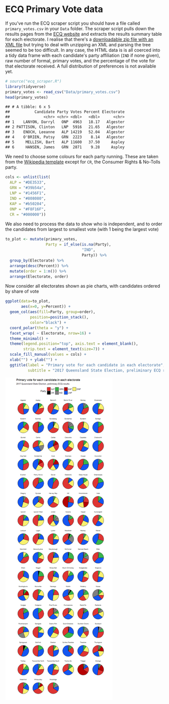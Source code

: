ECQ Primary Vote data
================

If you've run the ECQ scraper script you should have a file called `primary_votes.csv` in your `Data` folder. The scraper script pulls down the results pages from the [ECQ website](https://results.ecq.qld.gov.au/elections/state/State2017/results/summary.html) and extracts the results summary table for each electorate. I realise that there's a [downloadable zip file with an XML file](https://results.ecq.qld.gov.au/elections/state/State2017/mediainformation.html) but trying to deal with unzipping an XML and parsing the tree seemed to be too difficult. In any case, the HTML data is is all coerced into a tidy data frame with each candidate's party affiliation (`IND` if none given), raw number of formal, primary votes, and the percentage of the vote for that electorate received. A full distribution of preferences is not available yet.

``` r
# source("ecq_scraper.R")
library(tidyverse)
primary_votes <- read_csv("Data/primary_votes.csv")
head(primary_votes)
```

    ## # A tibble: 6 x 5
    ##           Candidate Party Votes Percent Electorate
    ##               <chr> <chr> <dbl>   <dbl>      <chr>
    ## 1    LANYON, Darryl   ONP  4963   18.17   Algester
    ## 2 PATTISON, Clinton   LNP  5916   21.65   Algester
    ## 3    ENOCH, Leeanne   ALP 14219   52.04   Algester
    ## 4    O'BRIEN, Patsy   GRN  2223    8.14   Algester
    ## 5     MELLISH, Bart   ALP 11600   37.50     Aspley
    ## 6     HANSEN, James   GRN  2871    9.28     Aspley

We need to choose some colours for each party running. These are taken from the [Wikipedia template](https://en.wikipedia.org/wiki/Category:Australia_political_party_colour_templates) except for `CR`, the Consumer Rights & No-Tolls party.

``` r
cols <- unlist(list(
  ALP = "#DE3533",
  GRN = "#39b54a",
  LNP = "#1456F1",
  IND = "#808080",
  KAP = "#b50204",
  ONP = "#F8F16F",
  CR = "#000000"))
```

We also need to process the data to show who is independent, and to order the candidates from largest to smallest vote (with 1 being the largest vote)

``` r
to_plot <- mutate(primary_votes, 
                  Party = if_else(is.na(Party), 
                                  "IND", 
                                  Party)) %>%
  group_by(Electorate) %>%
  arrange(desc(Percent)) %>%
  mutate(order = 1:n()) %>%
  arrange(Electorate, order)
```

Now consider all electorates shown as pie charts, with candidates ordered by share of vote

``` r
ggplot(data=to_plot,
       aes(x=0, y=Percent)) + 
  geom_col(aes(fill=Party, group=order), 
           position=position_stack(),
           color="black") +
  coord_polar(theta = "y") +
  facet_wrap( ~ Electorate, nrow=16) +
  theme_minimal() + 
  theme(legend.position="top", axis.text = element_blank(), 
        strip.text = element_text(size=7)) +
  scale_fill_manual(values = cols) +
  xlab("") + ylab("") +
  ggtitle(label = "Primary vote for each candidate in each electorate",
          subtitle = "2017 Queensland State Election, preliminary ECQ results")
```

![](README_files/figure-markdown_github-ascii_identifiers/unnamed-chunk-4-1.png)
